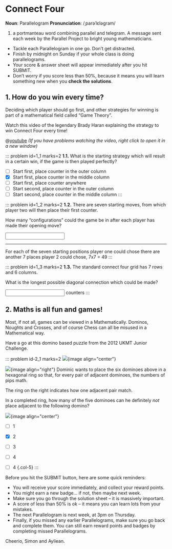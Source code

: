 # Connect Four

<div class="dictionary">

__Noun__: Parallelogram
__Pronunciation__: /ˌparəˈlɛləɡram/

1. a portmanteau word combining parallel and telegram. A message sent each
week by the Parallel Project to bright young mathematicians.

</div>

*	Tackle each Parallelogram in one go. Don’t get distracted.
*	Finish by midnight on Sunday if your whole class is doing parallelograms.
*	Your score & answer sheet will appear immediately after you hit SUBMIT.
*	Don’t worry if you score less than 50%, because it means you will learn something new when you __check the solutions__.


## 1. How do you win every time?

Deciding which player should go first, and other strategies for winning is part of a mathematical field called “Game Theory”.

Watch this video of the legendary Brady Haran explaining the strategy to win Connect Four every time!

@[youtube](watch?v=yDWPi1pZ0Po?rel=0) _(If you have problems watching the video, right click to open it in a new window)_

::: problem id=1_1 marks=2
__1.1.__ What is the starting strategy which will result in a certain win, if the game is then played perfectly?

* [ ] Start first, place counter in the outer column
* [x] Start first, place counter in the middle column
* [ ] Start first, place counter anywhere
* [ ] Start second, place counter in the outer column
* [ ] Start second, place counter in the middle column
:::

::: problem id=1_2 marks=2
__1.2.__ There are seven starting moves, from which player two will then place their first counter.  

How many “configurations” could the game be in after each player has made their opening move?

<input type="number" solution="49"/>

---

For each of the seven starting positions player one could chose there are another 7 places player 2 could chose, 7x7 = 49
:::

::: problem id=1_3 marks=2
__1.3.__ The standard connect four grid has 7 rows and 6 columns.  

What is the longest possible diagonal connection which could be made?

<input type="number" solution="6"/> counters
:::


## 2. Maths is all fun and games!

Most, if not all, games can be viewed in a Mathematically. Dominos, Noughts and Crosses, and of course Chess can all be misused in a Mathematical way.

Have a go at this domino based puzzle from the 2012 UKMT Junior Challenge.

::: problem id-2_1 marks=2
![](/resources/6-07-connect-four/1-dominoes-list.png){image align="center"}

![](/resources/6-07-connect-four/1-dominoes-example.png){image align="right"}
Dominic wants to place the six dominoes above in a hexagonal ring so that, for every pair of adjacent dominoes, the numbers of pips math.  

The ring on the right indicates how one adjacent pair match.  

In a completed ring, how many of the five dominoes can he definitely _not_ place adjacent to the following domino?  

![](/resources/6-07-connect-four/1-dominoes-question.png){image align="center"}

* [ ] 1
* [x] 2
* [ ] 3
* [ ] 4
* [ ] 4
{.col-5}
:::


Before you hit the SUBMIT button, here are some quick reminders:

*	You will receive your score immediately, and collect your reward points.
*	You might earn a new badge... if not, then maybe next week.
*	Make sure you go through the solution sheet – it is massively important.
*	A score of less than 50% is ok – it means you can learn lots from your mistakes.
*	The next Parallelogram is next week, at 3pm on Thursday.
*	Finally, if you missed any earlier Parallelograms, make sure you go back and complete them. You can still earn reward points and badges by completing missed Parallelograms.

Cheerio,
Simon and Ayliean.
